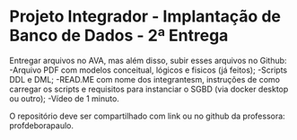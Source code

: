 # Projeto Integrador - Implantação de Banco de Dados - 2ª Entrega

Entregar arquivos no AVA, mas além disso, subir esses arquivos no Github:
-Arquivo PDF com modelos conceitual, lógicos e fisicos (já feitos);
-Scripts DDL e DML;
-READ.ME com nome dos integrantesm, instruções de como carregar os scripts e requisitos para instanciar o SGBD (via docker desktop ou outro);
-Vídeo de 1 minuto.

O repositório deve ser compartilhado com link ou no github da professora: profdeborapaulo.

